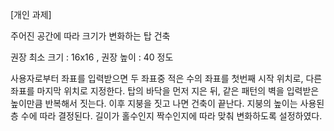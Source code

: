[개인 과제]

주어진 공간에 따라 크기가 변화하는 탑 건축

권장 최소 크기 : 16x16 , 권장 높이 : 40 정도

사용자로부터 좌표를 입력받으면 두 좌표중 적은 수의 좌표를 첫번째 시작 위치로, 다른 좌표를 마지막 위치로 지정한다. 탑의 바닥을 먼저 지은 뒤, 같은 패턴의 벽을 입력받은 높이만큼 반복해서 짓는다. 이후 지붕을 짓고 나면 건축이 끝난다. 지붕의 높이는 사용된 층 수에 따라 결정된다. 길이가 홀수인지 짝수인지에 따라 맞춰 변화하도록 설정하였다.
